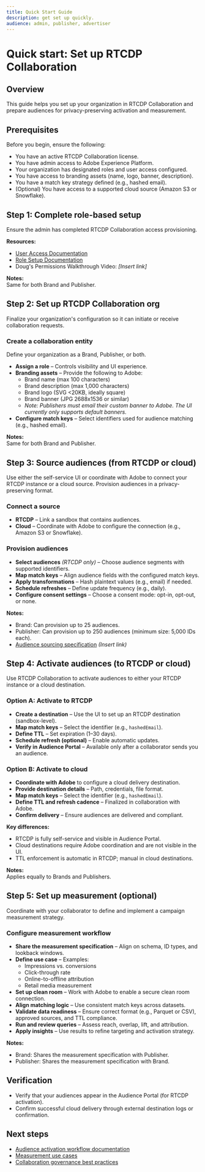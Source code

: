 ```yaml
---
title: Quick Start Guide
description: get set up quickly.
audience: admin, publisher, advertiser
---
```

# Quick start: Set up RTCDP Collaboration

## Overview

This guide helps you set up your organization in RTCDP Collaboration and prepare audiences for privacy-preserving activation and measurement.

## Prerequisites

Before you begin, ensure the following:

- You have an active RTCDP Collaboration license.
- You have admin access to Adobe Experience Platform.
- Your organization has designated roles and user access configured.
- You have access to branding assets (name, logo, banner, description).
- You have a match key strategy defined (e.g., hashed email).
- (Optional) You have access to a supported cloud source (Amazon S3 or Snowflake).

## Step 1: Complete role-based setup

Ensure the admin has completed RTCDP Collaboration access provisioning.

**Resources:**

- [User Access Documentation](https://experienceleague.adobe.com/en/docs/real-time-cdp-collaboration/using/permissions/manage-user-access)
- [Role Setup Documentation](https://experienceleague.adobe.com/en/docs/real-time-cdp-collaboration/using/permissions/manage-roles)
- Doug's Permissions Walkthrough Video: _[Insert link]_

**Notes:**  
Same for both Brand and Publisher.

## Step 2: Set up RTCDP Collaboration org

Finalize your organization's configuration so it can initiate or receive collaboration requests.

### Create a collaboration entity

Define your organization as a Brand, Publisher, or both.

- **Assign a role** – Controls visibility and UI experience.
- **Branding assets** – Provide the following to Adobe:
  - Brand name (max 100 characters)
  - Brand description (max 1,000 characters)
  - Brand logo (SVG <20KB, ideally square)
  - Brand banner (JPG 2688x1536 or similar)
  - _Note: Publishers must email their custom banner to Adobe. The UI currently only supports default banners._
- **Configure match keys** – Select identifiers used for audience matching (e.g., hashed email).

**Notes:**  
Same for both Brand and Publisher.

## Step 3: Source audiences (from RTCDP or cloud)

Use either the self-service UI or coordinate with Adobe to connect your RTCDP instance or a cloud source. Provision audiences in a privacy-preserving format.

### Connect a source

- **RTCDP** – Link a sandbox that contains audiences.
- **Cloud** – Coordinate with Adobe to configure the connection (e.g., Amazon S3 or Snowflake).

### Provision audiences

- **Select audiences** *(RTCDP only)* – Choose audience segments with supported identifiers.
- **Map match keys** – Align audience fields with the configured match keys.
- **Apply transformations** – Hash plaintext values (e.g., email) if needed.
- **Schedule refreshes** – Define update frequency (e.g., daily).
- **Configure consent settings** – Choose a consent mode: opt-in, opt-out, or none.

**Notes:**

- Brand: Can provision up to 25 audiences.
- Publisher: Can provision up to 250 audiences (minimum size: 5,000 IDs each).
- [Audience sourcing specification](#) _(Insert link)_

## Step 4: Activate audiences (to RTCDP or cloud)

Use RTCDP Collaboration to activate audiences to either your RTCDP instance or a cloud destination.

### Option A: Activate to RTCDP

- **Create a destination** – Use the UI to set up an RTCDP destination (sandbox-level).
- **Map match keys** – Select the identifier (e.g., `hashedEmail`).
- **Define TTL** – Set expiration (1–30 days).
- **Schedule refresh (optional)** – Enable automatic updates.
- **Verify in Audience Portal** – Available only after a collaborator sends you an audience.

### Option B: Activate to cloud

- **Coordinate with Adobe** to configure a cloud delivery destination.
- **Provide destination details** – Path, credentials, file format.
- **Map match keys** – Select the identifier (e.g., `hashedEmail`).
- **Define TTL and refresh cadence** – Finalized in collaboration with Adobe.
- **Confirm delivery** – Ensure audiences are delivered and compliant.

**Key differences:**

- RTCDP is fully self-service and visible in Audience Portal.
- Cloud destinations require Adobe coordination and are not visible in the UI.
- TTL enforcement is automatic in RTCDP; manual in cloud destinations.

**Notes:**  
Applies equally to Brands and Publishers.

## Step 5: Set up measurement (optional)

Coordinate with your collaborator to define and implement a campaign measurement strategy.

### Configure measurement workflow

- **Share the measurement specification** – Align on schema, ID types, and lookback windows.
- **Define use case** – Examples:
  - Impressions vs. conversions
  - Click-through rate
  - Online-to-offline attribution
  - Retail media measurement
- **Set up clean room** – Work with Adobe to enable a secure clean room connection.
- **Align matching logic** – Use consistent match keys across datasets.
- **Validate data readiness** – Ensure correct format (e.g., Parquet or CSV), approved sources, and TTL compliance.
- **Run and review queries** – Assess reach, overlap, lift, and attribution.
- **Apply insights** – Use results to refine targeting and activation strategy.

**Notes:**

- Brand: Shares the measurement specification with Publisher.
- Publisher: Shares the measurement specification with Brand.

## Verification

- Verify that your audiences appear in the Audience Portal (for RTCDP activation).
- Confirm successful cloud delivery through external destination logs or confirmation.

## Next steps

- [Audience activation workflow documentation](#)  
- [Measurement use cases](#)  
- [Collaboration governance best practices](#)

